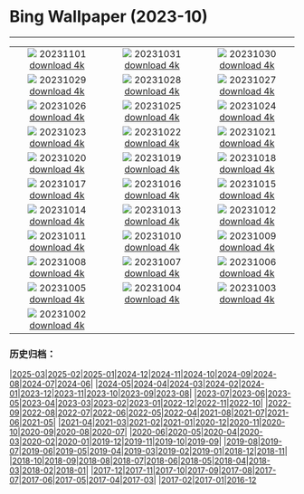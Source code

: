 # Bing Wallpaper (2023-10)
**************
| | | |
| :----: | :----: | :----: |
| ![](https://www.bing.com/th?id=OHR.HautBarr_DE-DE1903571271_1920x1080.jpg) 20231101 [download 4k](https://www.bing.com/th?id=OHR.HautBarr_DE-DE1903571271_UHD.jpg) | ![](https://www.bing.com/th?id=OHR.HalloweenPorchAI_DE-DE1828718794_1920x1080.jpg) 20231031 [download 4k](https://www.bing.com/th?id=OHR.HalloweenPorchAI_DE-DE1828718794_UHD.jpg) | ![](https://www.bing.com/th?id=OHR.MallarDucks_DE-DE7798366188_1920x1080.jpg) 20231030 [download 4k](https://www.bing.com/th?id=OHR.MallarDucks_DE-DE7798366188_UHD.jpg) |
| ![](https://www.bing.com/th?id=OHR.FuzerCastle_DE-DE7545775063_1920x1080.jpg) 20231029 [download 4k](https://www.bing.com/th?id=OHR.FuzerCastle_DE-DE7545775063_UHD.jpg) | ![](https://www.bing.com/th?id=OHR.FiveWinds_DE-DE4868049258_1920x1080.jpg) 20231028 [download 4k](https://www.bing.com/th?id=OHR.FiveWinds_DE-DE4868049258_UHD.jpg) | ![](https://www.bing.com/th?id=OHR.OldBridgeSkye_DE-DE4629287112_1920x1080.jpg) 20231027 [download 4k](https://www.bing.com/th?id=OHR.OldBridgeSkye_DE-DE4629287112_UHD.jpg) |
| ![](https://www.bing.com/th?id=OHR.ViennaAutumn_DE-DE4206809652_1920x1080.jpg) 20231026 [download 4k](https://www.bing.com/th?id=OHR.ViennaAutumn_DE-DE4206809652_UHD.jpg) | ![](https://www.bing.com/th?id=OHR.GrandStaircase_DE-DE3712466040_1920x1080.jpg) 20231025 [download 4k](https://www.bing.com/th?id=OHR.GrandStaircase_DE-DE3712466040_UHD.jpg) | ![](https://www.bing.com/th?id=OHR.GermanLibrary_DE-DE3389025953_1920x1080.jpg) 20231024 [download 4k](https://www.bing.com/th?id=OHR.GermanLibrary_DE-DE3389025953_UHD.jpg) |
| ![](https://www.bing.com/th?id=OHR.PoconosMaze_DE-DE7096055510_1920x1080.jpg) 20231023 [download 4k](https://www.bing.com/th?id=OHR.PoconosMaze_DE-DE7096055510_UHD.jpg) | ![](https://www.bing.com/th?id=OHR.AstoriaBridge_DE-DE9580426863_1920x1080.jpg) 20231022 [download 4k](https://www.bing.com/th?id=OHR.AstoriaBridge_DE-DE9580426863_UHD.jpg) | ![](https://www.bing.com/th?id=OHR.PersepolisRelief_DE-DE9161406185_1920x1080.jpg) 20231021 [download 4k](https://www.bing.com/th?id=OHR.PersepolisRelief_DE-DE9161406185_UHD.jpg) |
| ![](https://www.bing.com/th?id=OHR.PygmySloth_DE-DE8739088884_1920x1080.jpg) 20231020 [download 4k](https://www.bing.com/th?id=OHR.PygmySloth_DE-DE8739088884_UHD.jpg) | ![](https://www.bing.com/th?id=OHR.WaterLilyVietnam_DE-DE7325389830_1920x1080.jpg) 20231019 [download 4k](https://www.bing.com/th?id=OHR.WaterLilyVietnam_DE-DE7325389830_UHD.jpg) | ![](https://www.bing.com/th?id=OHR.KodiakAlaska_DE-DE5300220997_1920x1080.jpg) 20231018 [download 4k](https://www.bing.com/th?id=OHR.KodiakAlaska_DE-DE5300220997_UHD.jpg) |
| ![](https://www.bing.com/th?id=OHR.SpreadsheetDay_DE-DE5004038578_1920x1080.jpg) 20231017 [download 4k](https://www.bing.com/th?id=OHR.SpreadsheetDay_DE-DE5004038578_UHD.jpg) | ![](https://www.bing.com/th?id=OHR.GoldenEnchantments_DE-DE4721952081_1920x1080.jpg) 20231016 [download 4k](https://www.bing.com/th?id=OHR.GoldenEnchantments_DE-DE4721952081_UHD.jpg) | ![](https://www.bing.com/th?id=OHR.AutumnHedgehog_DE-DE4330196137_1920x1080.jpg) 20231015 [download 4k](https://www.bing.com/th?id=OHR.AutumnHedgehog_DE-DE4330196137_UHD.jpg) |
| ![](https://www.bing.com/th?id=OHR.RingEclipse_DE-DE3909969049_1920x1080.jpg) 20231014 [download 4k](https://www.bing.com/th?id=OHR.RingEclipse_DE-DE3909969049_UHD.jpg) | ![](https://www.bing.com/th?id=OHR.ViesteItaly_DE-DE3430719040_1920x1080.jpg) 20231013 [download 4k](https://www.bing.com/th?id=OHR.ViesteItaly_DE-DE3430719040_UHD.jpg) | ![](https://www.bing.com/th?id=OHR.NeuschwansteinCastle_DE-DE2113732906_1920x1080.jpg) 20231012 [download 4k](https://www.bing.com/th?id=OHR.NeuschwansteinCastle_DE-DE2113732906_UHD.jpg) |
| ![](https://www.bing.com/th?id=OHR.JohnDayFossil_DE-DE7440643159_1920x1080.jpg) 20231011 [download 4k](https://www.bing.com/th?id=OHR.JohnDayFossil_DE-DE7440643159_UHD.jpg) | ![](https://www.bing.com/th?id=OHR.SoprisSunrise_DE-DE7157758124_1920x1080.jpg) 20231010 [download 4k](https://www.bing.com/th?id=OHR.SoprisSunrise_DE-DE7157758124_UHD.jpg) | ![](https://www.bing.com/th?id=OHR.FremontPetroglyph_DE-DE6958068709_1920x1080.jpg) 20231009 [download 4k](https://www.bing.com/th?id=OHR.FremontPetroglyph_DE-DE6958068709_UHD.jpg) |
| ![](https://www.bing.com/th?id=OHR.OctoClam_DE-DE2904488517_1920x1080.jpg) 20231008 [download 4k](https://www.bing.com/th?id=OHR.OctoClam_DE-DE2904488517_UHD.jpg) | ![](https://www.bing.com/th?id=OHR.GrizzlyFalls_DE-DE2440984688_1920x1080.jpg) 20231007 [download 4k](https://www.bing.com/th?id=OHR.GrizzlyFalls_DE-DE2440984688_UHD.jpg) | ![](https://www.bing.com/th?id=OHR.CathedralHeartLight_DE-DE1265486200_1920x1080.jpg) 20231006 [download 4k](https://www.bing.com/th?id=OHR.CathedralHeartLight_DE-DE1265486200_UHD.jpg) |
| ![](https://www.bing.com/th?id=OHR.GentooJump_DE-DE4652019174_1920x1080.jpg) 20231005 [download 4k](https://www.bing.com/th?id=OHR.GentooJump_DE-DE4652019174_UHD.jpg) | ![](https://www.bing.com/th?id=OHR.TarantulaNebula_DE-DE2492434052_1920x1080.jpg) 20231004 [download 4k](https://www.bing.com/th?id=OHR.TarantulaNebula_DE-DE2492434052_UHD.jpg) | ![](https://www.bing.com/th?id=OHR.GermanFlagWall_DE-DE4359380085_1920x1080.jpg) 20231003 [download 4k](https://www.bing.com/th?id=OHR.GermanFlagWall_DE-DE4359380085_UHD.jpg) |
| ![](https://www.bing.com/th?id=OHR.VuittonFoundation_DE-DE1392865865_1920x1080.jpg) 20231002 [download 4k](https://www.bing.com/th?id=OHR.VuittonFoundation_DE-DE1392865865_UHD.jpg) |  |  |

### 历史归档：

|[2025-03](bing/2025-03/2025-03.md)|[2025-02](bing/2025-02/2025-02.md)|[2025-01](bing/2025-01/2025-01.md)|[2024-12](bing/2024-12/2024-12.md)|[2024-11](bing/2024-11/2024-11.md)|[2024-10](bing/2024-10/2024-10.md)|[2024-09](bing/2024-09/2024-09.md)|[2024-08](bing/2024-08/2024-08.md)|[2024-07](bing/2024-07/2024-07.md)|[2024-06](bing/2024-06/2024-06.md)|
|[2024-05](bing/2024-05/2024-05.md)|[2024-04](bing/2024-04/2024-04.md)|[2024-03](bing/2024-03/2024-03.md)|[2024-02](bing/2024-02/2024-02.md)|[2024-01](bing/2024-01/2024-01.md)|[2023-12](bing/2023-12/2023-12.md)|[2023-11](bing/2023-11/2023-11.md)|[2023-10](bing/2023-10/2023-10.md)|[2023-09](bing/2023-09/2023-09.md)|[2023-08](bing/2023-08/2023-08.md)|
|[2023-07](bing/2023-07/2023-07.md)|[2023-06](bing/2023-06/2023-06.md)|[2023-05](bing/2023-05/2023-05.md)|[2023-04](bing/2023-04/2023-04.md)|[2023-03](bing/2023-03/2023-03.md)|[2023-02](bing/2023-02/2023-02.md)|[2023-01](bing/2023-01/2023-01.md)|[2022-12](bing/2022-12/2022-12.md)|[2022-11](bing/2022-11/2022-11.md)|[2022-10](bing/2022-10/2022-10.md)|
|[2022-09](bing/2022-09/2022-09.md)|[2022-08](bing/2022-08/2022-08.md)|[2022-07](bing/2022-07/2022-07.md)|[2022-06](bing/2022-06/2022-06.md)|[2022-05](bing/2022-05/2022-05.md)|[2022-04](bing/2022-04/2022-04.md)|[2021-08](bing/2021-08/2021-08.md)|[2021-07](bing/2021-07/2021-07.md)|[2021-06](bing/2021-06/2021-06.md)|[2021-05](bing/2021-05/2021-05.md)|
|[2021-04](bing/2021-04/2021-04.md)|[2021-03](bing/2021-03/2021-03.md)|[2021-02](bing/2021-02/2021-02.md)|[2021-01](bing/2021-01/2021-01.md)|[2020-12](bing/2020-12/2020-12.md)|[2020-11](bing/2020-11/2020-11.md)|[2020-10](bing/2020-10/2020-10.md)|[2020-09](bing/2020-09/2020-09.md)|[2020-08](bing/2020-08/2020-08.md)|[2020-07](bing/2020-07/2020-07.md)|
|[2020-06](bing/2020-06/2020-06.md)|[2020-05](bing/2020-05/2020-05.md)|[2020-04](bing/2020-04/2020-04.md)|[2020-03](bing/2020-03/2020-03.md)|[2020-02](bing/2020-02/2020-02.md)|[2020-01](bing/2020-01/2020-01.md)|[2019-12](bing/2019-12/2019-12.md)|[2019-11](bing/2019-11/2019-11.md)|[2019-10](bing/2019-10/2019-10.md)|[2019-09](bing/2019-09/2019-09.md)|
|[2019-08](bing/2019-08/2019-08.md)|[2019-07](bing/2019-07/2019-07.md)|[2019-06](bing/2019-06/2019-06.md)|[2019-05](bing/2019-05/2019-05.md)|[2019-04](bing/2019-04/2019-04.md)|[2019-03](bing/2019-03/2019-03.md)|[2019-02](bing/2019-02/2019-02.md)|[2019-01](bing/2019-01/2019-01.md)|[2018-12](bing/2018-12/2018-12.md)|[2018-11](bing/2018-11/2018-11.md)|
|[2018-10](bing/2018-10/2018-10.md)|[2018-09](bing/2018-09/2018-09.md)|[2018-08](bing/2018-08/2018-08.md)|[2018-07](bing/2018-07/2018-07.md)|[2018-06](bing/2018-06/2018-06.md)|[2018-05](bing/2018-05/2018-05.md)|[2018-04](bing/2018-04/2018-04.md)|[2018-03](bing/2018-03/2018-03.md)|[2018-02](bing/2018-02/2018-02.md)|[2018-01](bing/2018-01/2018-01.md)|
|[2017-12](bing/2017-12/2017-12.md)|[2017-11](bing/2017-11/2017-11.md)|[2017-10](bing/2017-10/2017-10.md)|[2017-09](bing/2017-09/2017-09.md)|[2017-08](bing/2017-08/2017-08.md)|[2017-07](bing/2017-07/2017-07.md)|[2017-06](bing/2017-06/2017-06.md)|[2017-05](bing/2017-05/2017-05.md)|[2017-04](bing/2017-04/2017-04.md)|[2017-03](bing/2017-03/2017-03.md)|
|[2017-02](bing/2017-02/2017-02.md)|[2017-01](bing/2017-01/2017-01.md)|[2016-12](bing/2016-12/2016-12.md)
